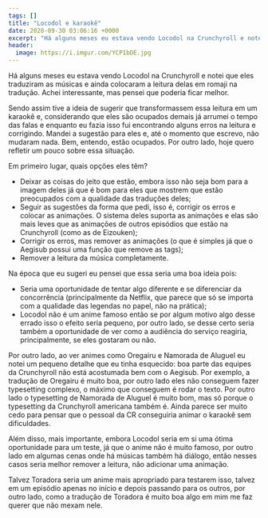 ```yaml
---
tags: []
title: "Locodol e karaokê"
date: 2020-09-30 03:06:16 +0000
excerpt: "Há alguns meses eu estava vendo Locodol na Crunchyroll e notei que eles traduziram as músicas e ainda..."
header:
  image: https://i.imgur.com/YCP1bDE.jpg
---
```


Há alguns meses eu estava vendo Locodol na Crunchyroll e notei que eles traduziram as músicas e ainda colocaram a leitura delas em romaji na tradução. Achei interessante, mas pensei que poderia ficar melhor.

Sendo assim tive a ideia de sugerir que transformassem essa leitura em um karaokê e, considerando que eles são ocupados demais já arrumei o tempo das falas e enquanto eu fazia isso fui encontrando alguns erros na leitura e corrigindo. Mandei a sugestão para eles e, até o momento que escrevo, não mudaram nada. Bem, entendo, estão ocupados. Por outro lado, hoje quero refletir um pouco sobre essa situação.

Em primeiro lugar, quais opções eles têm?

* Deixar as coisas do jeito que estão, embora isso não seja bom para a imagem deles já que é bom para eles que mostrem que estão preocupados com a qualidade das traduções deles;
* Seguir as sugestões da forma que pedi, isso é, corrigir os erros e colocar as animações. O sistema deles suporta as animações e elas são mais leves que as animações de outros episódios que estão na Crunchyroll (como as de Eizouken);
* Corrigir os erros, mas remover as animações (o que é simples já que o Aegisub possui uma função que remove as tags);
* Remover a leitura da música completamente.

Na época que eu sugeri eu pensei que essa seria uma boa ideia pois:

* Seria uma oportunidade de tentar algo diferente e se diferenciar da concorrência (principalmente da Netflix, que parece que só se importa com a qualidade das legendas no papel, não na prática);
* Locodol não é um anime famoso então se por algum motivo algo desse errado isso o efeito seria pequeno, por outro lado, se desse certo seria também a oportunidade de ver como a audiência do serviço reagiria, principalmente, se eles gostaram ou não.

Por outro lado, ao ver animes como Oregairu e Namorada de Aluguel eu notei um pequeno detalhe que eu tinha esquecido: boa parte das equipes da Crunchyroll não está acostumada bem com o Aegisub. Por exemplo, a tradução de Oregairu é muito boa, por outro lado eles não conseguem fazer typesetting complexo, o máximo que conseguem é rodar o texto. Por outro lado o typesetting de Namorada de Aluguel é muito bom, mas só porque o typesetting da Crunchyroll americana também é. Ainda parece ser muito cedo para pensar que o pessoal da CR conseguiria animar o karaokê sem dificuldades.

Além disso, mais importante, embora Locodol seria em si uma ótima oportunidade para um teste, já que o anime não é muito famoso, por outro lado em algumas cenas onde há músicas também há diálogo, então nesses casos seria melhor remover a leitura, não adicionar uma animação.

Talvez Toradora seria um anime mais apropriado para testarem isso, talvez em um episódio apenas no início e depois passando para os outros, por outro lado, como a tradução de Toradora é muito boa algo em mim me faz querer que não mexam nele.